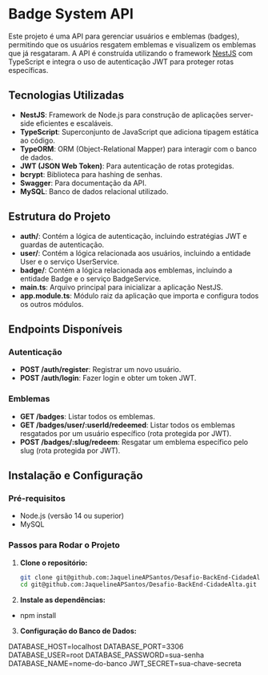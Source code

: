 # Badge System API

Este projeto é uma API para gerenciar usuários e emblemas (badges), permitindo que os usuários resgatem emblemas e visualizem os emblemas que já resgataram. A API é construída utilizando o framework [NestJS](https://nestjs.com/) com TypeScript e integra o uso de autenticação JWT para proteger rotas específicas.

## Tecnologias Utilizadas

- **NestJS**: Framework de Node.js para construção de aplicações server-side eficientes e escaláveis.
- **TypeScript**: Superconjunto de JavaScript que adiciona tipagem estática ao código.
- **TypeORM**: ORM (Object-Relational Mapper) para interagir com o banco de dados.
- **JWT (JSON Web Token)**: Para autenticação de rotas protegidas.
- **bcrypt**: Biblioteca para hashing de senhas.
- **Swagger**: Para documentação da API.
- **MySQL**: Banco de dados relacional utilizado.

## Estrutura do Projeto

- **auth/**: Contém a lógica de autenticação, incluindo estratégias JWT e guardas de autenticação.
- **user/**: Contém a lógica relacionada aos usuários, incluindo a entidade User e o serviço UserService.
- **badge/**: Contém a lógica relacionada aos emblemas, incluindo a entidade Badge e o serviço BadgeService.
- **main.ts**: Arquivo principal para inicializar a aplicação NestJS.
- **app.module.ts**: Módulo raiz da aplicação que importa e configura todos os outros módulos.

## Endpoints Disponíveis

### Autenticação

- **POST /auth/register**: Registrar um novo usuário.
- **POST /auth/login**: Fazer login e obter um token JWT.

### Emblemas

- **GET /badges**: Listar todos os emblemas.
- **GET /badges/user/:userId/redeemed**: Listar todos os emblemas resgatados por um usuário específico (rota protegida por JWT).
- **POST /badges/:slug/redeem**: Resgatar um emblema específico pelo slug (rota protegida por JWT).

## Instalação e Configuração

### Pré-requisitos

- Node.js (versão 14 ou superior)
- MySQL

### Passos para Rodar o Projeto

1. **Clone o repositório:**

   ```bash
   git clone git@github.com:JaquelineAPSantos/Desafio-BackEnd-CidadeAlta.git
   cd git@github.com:JaquelineAPSantos/Desafio-BackEnd-CidadeAlta.git

2. **Instale as dependências:**

 - npm install

3. **Configuração do Banco de Dados:**

DATABASE_HOST=localhost
DATABASE_PORT=3306
DATABASE_USER=root
DATABASE_PASSWORD=sua-senha
DATABASE_NAME=nome-do-banco
JWT_SECRET=sua-chave-secreta

